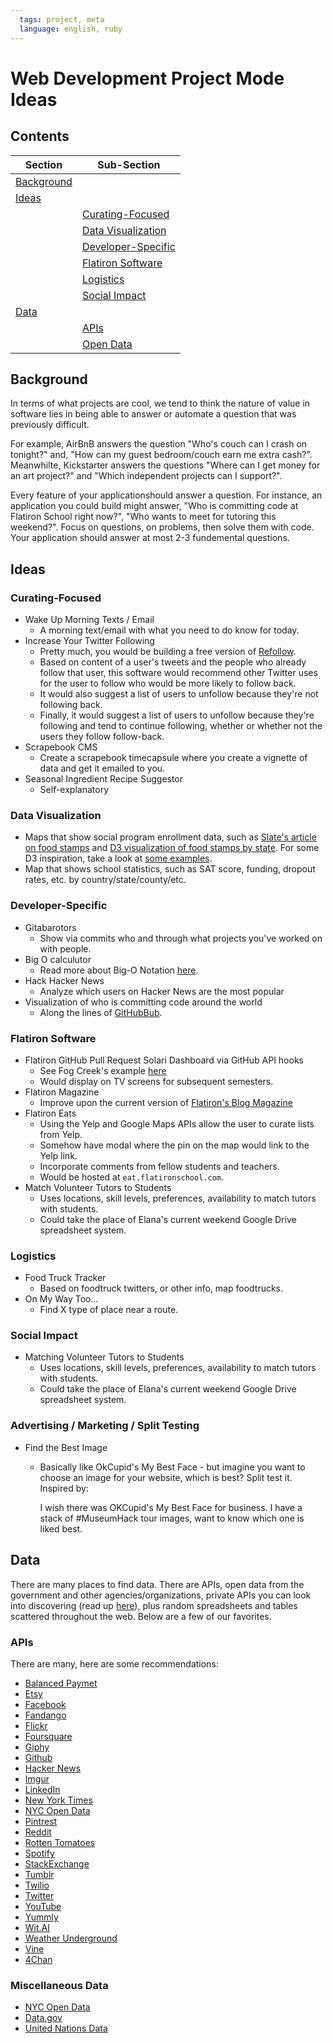 ```yaml
---
  tags: project, meta
  language: english, ruby
---
```


# Web Development Project Mode Ideas

## Contents

| Section     | Sub-Section |
|-------------|-------------|
|[Background](#background)||
|[Ideas](#ideas)||
||[Curating-Focused](#curating-focused)|
||[Data Visualization](#data-visualization)|
||[Developer-Specific](#developer-specific)|
||[Flatiron Software](#flatiron-software)|
||[Logistics](#logistics)|
||[Social Impact](#social-impact)|
|[Data](#data)||
||[APIs](#apis)|
||[Open Data](#miscellaneous-data)|

## Background

In terms of what projects are cool, we tend to think the nature of value in software lies in being able to answer or automate a question that was previously difficult.

For example, AirBnB answers the question "Who's couch can I crash on tonight?" and, "How can my guest bedroom/couch earn me extra cash?". Meanwhilte, Kickstarter answers the questions "Where can I get money for an art project?" and "Which independent projects can I support?". 

Every feature of your applicationshould answer a question. For instance, an application you could build might answer, "Who is committing code at Flatiron School right now?", "Who wants to meet for tutoring this weekend?". Focus on questions, on problems, then solve them with code. Your application should answer at most 2-3 fundemental questions.

## Ideas

### Curating-Focused
* Wake Up Morning Texts / Email
  * A morning text/email with what you need to do know for today.
* Increase Your Twitter Following
  * Pretty much, you would be building a free version of [Refollow](http://re-follow.com/).
  * Based on content of a user's tweets and the people who already follow that user, this software would recommend other Twitter uses for the user to follow who would be more likely to follow back. 
  * It would also suggest a list of users to unfollow because they're not following back.
  * Finally, it would suggest a list of users to unfollow because they're following and tend to continue following, whether or whether not the users they follow follow-back.
* Scrapebook CMS
  * Create a scrapebook timecapsule where you create a vignette of data and get it emailed to you.
* Seasonal Ingredient Recipe Suggestor
  * Self-explanatory 

### Data Visualization

* Maps that show social program enrollment data, such as [Slate's article on food stamps](http://www.slate.com/articles/news_and_politics/map_of_the_week/2013/04/food_stamp_recipients_by_county_an_interactive_tool_showing_local_snap_data.html) and [D3 visualization of food stamps by state](http://bl.ocks.org/NPashaP/a74faf20b492ad377312). For some D3 inspiration, take a look at [some examples](https://github.com/mbostock/d3/wiki/Gallery).
* Map that shows school statistics, such as SAT score, funding, dropout rates, etc. by country/state/county/etc.

### Developer-Specific

* Gitabarotors
  * Show via commits who and through what projects you've worked on with people.
* Big O calculutor
  * Read more about Big-O Notation [here](http://en.wikipedia.org/wiki/Big_O_notation).
* Hack Hacker News
  * Analyze which users on Hacker News are the most popular
* Visualization of who is committing code around the world
  * Along the lines of [GitHubBub](http://githubbub.com/).

### Flatiron Software

* Flatiron GitHub Pull Request Solari Dashboard via GitHub API hooks
  * See Fog Creek's example [here](https://github.com/FogCreek/solari-board)
  * Would display on TV screens for subsequent semesters.
* Flatiron Magazine
  * Improve upon the current version of [Flatiron's Blog Magazine](http://magazine.flatironschool.com/)
* Flatiron Eats
  * Using the Yelp and Google Maps APIs allow the user to curate lists from Yelp.
  * Somehow have modal where the pin on the map would link to the Yelp link.
  * Incorporate comments from fellow students and teachers.
  * Would be hosted at `eat.flatironschool.com`.
* Match Volunteer Tutors to Students
  * Uses locations, skill levels, preferences, availability to match tutors with students.
  * Could take the place of Elana's current weekend Google Drive spreadsheet system.

### Logistics
* Food Truck Tracker
  * Based on foodtruck twitters, or other info, map foodtrucks.
* On My Way Too...
  * Find X type of place near a route.

### Social Impact
* Matching Volunteer Tutors to Students
  * Uses locations, skill levels, preferences, availability to match tutors with students.
  * Could take the place of Elana's current weekend Google Drive spreadsheet system.

### Advertising / Marketing / Split Testing

* Find the Best Image
  * Basically like OkCupid's My Best Face - but imagine you want to choose an image for your website, which is best? Split test it. Inspired by: 
    
      I wish there was OKCupid's My Best Face for business. I have a stack of #MuseumHack tour images, want to know which       one is liked best.
   

## Data

There are many places to find data. There are APIs, open data from the government and other agencies/organizations, private APIs you can look into discovering (read up [here](http://hungtran.co/discovering-tinders-private-api/)), plus random spreadsheets and tables scattered throughout the web. Below are a few of our favorites.

### APIs

There are many, here are some recommendations:

- [Balanced Paymet](https://docs.balancedpayments.com/1.1/overview/)
- [Etsy](https://www.etsy.com/developers/documentation/getting_started/api_basics)
- [Facebook](https://developers.facebook.com/)
- [Fandango](https://developer.fandango.com/docs/Home/)
- [Flickr](https://www.flickr.com/services/api/)
- [Foursquare](https://developer.foursquare.com/start)
- [Giphy](https://github.com/giphy/GiphyAPI)
- [Github](http://developer.github.com/v3/)
- [Hacker News](https://github.com/HackerNews/API)
- [Imgur](https://api.imgur.com/)
- [LinkedIn](https://developer.linkedin.com/apis)
- [New York Times](http://developer.nytimes.com/docs)
- [NYC Open Data](https://nycopendata.socrata.com/)
- [Pintrest](https://developers.pinterest.com/)
- [Reddit](http://www.reddit.com/dev/api)
- [Rotten Tomatoes](http://developer.rottentomatoes.com/)
- [Spotify](https://developer.spotify.com/web-api/)
- [StackExchange](http://api.stackexchange.com/)
- [Tumblr](https://www.tumblr.com/docs/en/api/v2)
- [Twilio](http://twilio.com)
- [Twitter](https://developer.twitter.com)
- [YouTube](https://developers.google.com/youtube/)
- [Yummly](https://developer.yummly.com/)
- [Wit.AI](http://wit.ai)
- [Weather Underground](http://www.wunderground.com/weather/api/)
- [Vine](https://github.com/starlock/vino/wiki/API-Reference)
- [4Chan](https://github.com/4chan/4chan-API)

### Miscellaneous Data

- [NYC Open Data](https://nycopendata.socrata.com/)
- [Data.gov](https://www.data.gov/)
- [United Nations Data](http://data.un.org/)
